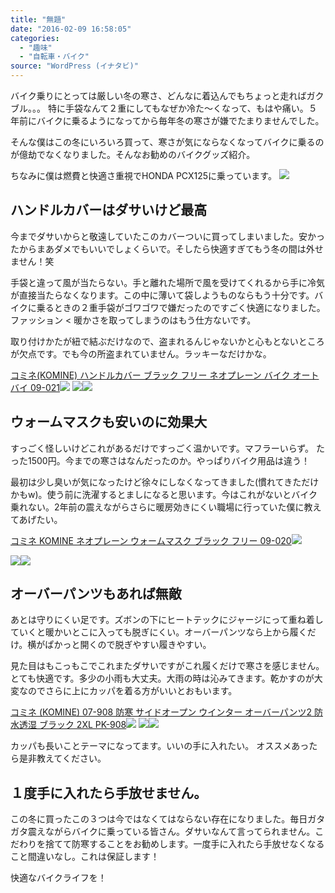 ```yaml
---
title: "無題"
date: "2016-02-09 16:58:05"
categories:
  - "趣味"
  - "自転車・バイク"
source: "WordPress (イナタビ)"
---
```


バイク乗りにとっては厳しい冬の寒さ、どんなに着込んでもちょっと走ればガクブル。。。
特に手袋なんて２重にしてもなぜか冷た〜くなって、もはや痛い。５年前にバイクに乗るようになってから毎年冬の寒さが嫌でたまりませんでした。

そんな僕はこの冬にいろいろ買って、寒さが気にならなくなってバイクに乗るのが億劫でなくなりました。そんなお勧めのバイクグッズ紹介。

ちなみに僕は燃費と快適さ重視でHONDA PCX125に乗っています。
![](https://masayamuko.com/wp/wp-content/uploads/2016/02/282911_436415676390219_559646629_n.jpg)

## ハンドルカバーはダサいけど最高

今までダサいからと敬遠していたこのカバーついに買ってしまいました。安かったからまあダメでもいいでしょくらいで。そしたら快適すぎてもう冬の間は外せません！笑

手袋と違って風が当たらない。手と離れた場所で風を受けてくれるから手に冷気が直接当たらなくなります。この中に薄いて袋しようものならもう十分です。バイクに乗るときの２重手袋がゴワゴワで嫌だったのですごく快適になりました。ファッション < 暖かさを取ってしまうのはもう仕方ないです。

取り付けかたが紐で結ぶだけなので、盗まれるんじゃないかと心もとないところが欠点です。でも今の所盗まれていません。ラッキーなだけかな。

[コミネ(KOMINE) ハンドルカバー ブラック フリー ネオプレーン バイク オートバイ 09-021](http://www.amazon.co.jp/gp/product/B004414ABG/ref=as_li_ss_tl?ie=UTF8&camp=247&creative=7399&creativeASIN=B004414ABG&linkCode=as2&tag=masaya041-22)![](http://ir-jp.amazon-adsystem.com/e/ir?t=masaya041-22&l=as2&o=9&a=B004414ABG)
[![](http://ws-fe.amazon-adsystem.com/widgets/q?_encoding=UTF8&ASIN=B004414ABG&Format=_SL250_&ID=AsinImage&MarketPlace=JP&ServiceVersion=20070822&WS=1&tag=masaya041-22)](http://www.amazon.co.jp/gp/product/B004414ABG/ref=as_li_ss_il?ie=UTF8&camp=247&creative=7399&creativeASIN=B004414ABG&linkCode=as2&tag=masaya041-22)![](http://ir-jp.amazon-adsystem.com/e/ir?t=masaya041-22&l=as2&o=9&a=B004414ABG)

## ウォームマスクも安いのに効果大

すっごく怪しいけどこれがあるだけですっごく温かいです。マフラーいらず。
たった1500円。今までの寒さはなんだったのか。やっぱりバイク用品は違う！

最初は少し臭いが気になったけど徐々にしなくなってきました(慣れてきただけかもw)。使う前に洗濯するとましになると思います。今はこれがないとバイク乗れない。2年前の震えながらさらに暖房効きにくい職場に行っていた僕に教えてあげたい。

[コミネ KOMINE ネオプレーン ウォームマスク ブラック フリー 09-020](http://www.amazon.co.jp/gp/product/B001GZGTKI/ref=as_li_ss_tl?ie=UTF8&camp=247&creative=7399&creativeASIN=B001GZGTKI&linkCode=as2&tag=masaya041-22)![](http://ir-jp.amazon-adsystem.com/e/ir?t=masaya041-22&l=as2&o=9&a=B001GZGTKI)

[![](http://ws-fe.amazon-adsystem.com/widgets/q?_encoding=UTF8&ASIN=B001GZGTKI&Format=_SL250_&ID=AsinImage&MarketPlace=JP&ServiceVersion=20070822&WS=1&tag=masaya041-22)](http://www.amazon.co.jp/gp/product/B001GZGTKI/ref=as_li_ss_il?ie=UTF8&camp=247&creative=7399&creativeASIN=B001GZGTKI&linkCode=as2&tag=masaya041-22)![](http://ir-jp.amazon-adsystem.com/e/ir?t=masaya041-22&l=as2&o=9&a=B001GZGTKI)

## オーバーパンツもあれば無敵

あとは守りにくい足です。ズボンの下にヒートテックにジャージにって重ね着していくと暖かいとこに入っても脱ぎにくい。オーバーパンツなら上から履くだけ。横がぱかっと開くので脱ぎやすい履きやすい。

見た目はもこっもこでこれまたダサいですがこれ履くだけで寒さを感じません。とても快適です。多少の小雨も大丈夫。大雨の時は沁みてきます。乾かすのが大変なのでさらに上にカッパを着る方がいいとおもいます。

[コミネ (KOMINE) 07-908 防寒  サイドオープン ウインター オーバーパンツ2 防水透湿 ブラック 2XL PK-908](http://www.amazon.co.jp/gp/product/B009L1WMHI/ref=as_li_ss_tl?ie=UTF8&camp=247&creative=7399&creativeASIN=B009L1WMHI&linkCode=as2&tag=masaya041-22)![](http://ir-jp.amazon-adsystem.com/e/ir?t=masaya041-22&l=as2&o=9&a=B009L1WMHI)
[![](http://ws-fe.amazon-adsystem.com/widgets/q?_encoding=UTF8&ASIN=B009L1WMHI&Format=_SL250_&ID=AsinImage&MarketPlace=JP&ServiceVersion=20070822&WS=1&tag=masaya041-22)](http://www.amazon.co.jp/gp/product/B009L1WMHI/ref=as_li_ss_il?ie=UTF8&camp=247&creative=7399&creativeASIN=B009L1WMHI&linkCode=as2&tag=masaya041-22)![](http://ir-jp.amazon-adsystem.com/e/ir?t=masaya041-22&l=as2&o=9&a=B009L1WMHI)

カッパも長いことテーマになってます。いいの手に入れたい。
オススメあったら是非教えてください。

## １度手に入れたら手放せません。

この冬に買ったこの３つは今ではなくてはならない存在になりました。毎日ガタガタ震えながらバイクに乗っている皆さん。ダサいなんて言ってられません。こだわりを捨てて防寒することをお勧めします。一度手に入れたら手放せなくなること間違いなし。これは保証します！

快適なバイクライフを！